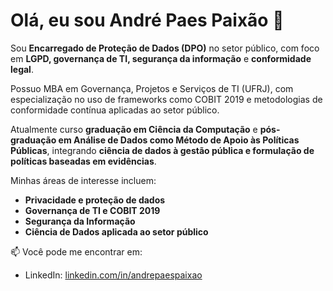 # Olá, eu sou André Paes Paixão 👋

Sou **Encarregado de Proteção de Dados (DPO)** no setor público, com foco em **LGPD, governança de TI, segurança da informação** e **conformidade legal**.  

Possuo MBA em Governança, Projetos e Serviços de TI (UFRJ), com especialização no uso de frameworks como COBIT 2019 e metodologias de conformidade contínua aplicadas ao setor público.

Atualmente curso **graduação em Ciência da Computação** e **pós-graduação em Análise de Dados como Método de Apoio às Políticas Públicas**, integrando **ciência de dados à gestão pública e formulação de políticas baseadas em evidências**.  

Minhas áreas de interesse incluem:  
- **Privacidade e proteção de dados**  
- **Governança de TI e COBIT 2019**  
- **Segurança da Informação**  
- **Ciência de Dados aplicada ao setor público**  

📫 Você pode me encontrar em:  
- LinkedIn: [linkedin.com/in/andrepaespaixao](https://www.linkedin.com/in/andrepaespaixao)  

